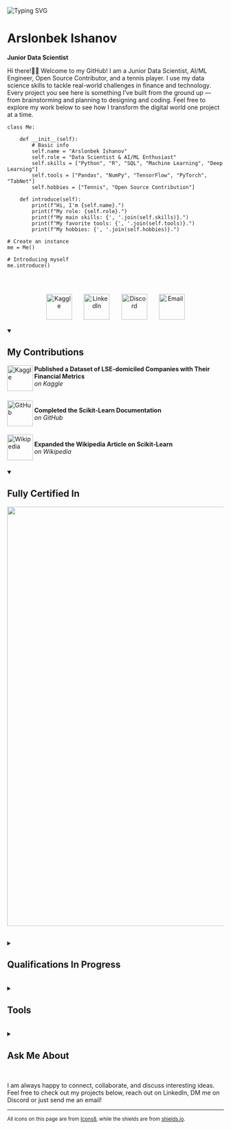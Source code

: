 ![Typing SVG](https://readme-typing-svg.herokuapp.com?lines=Hello+World%2C+I'm+Arslan!;I+am+a+First-Class+Data+Scientist+and+a+AI%2FML+Engineer!&center=true&width=800&height=120&color=F7AB0A&font=Fira+Code)


<h1>Arslonbek Ishanov</h1> <!-- Should I keep my full name or "Arslan Ishanov" or "Arslan"? --->

**Junior Data Scientist**

Hi there!👋🏼 Welcome to my GitHub! I am a Junior Data Scientist, AI/ML Engineer, Open Source Contributor, and a tennis player. I use my data science skills to tackle real-world challenges in finance and technology. Every project you see here is something I’ve built from the ground up — from brainstorming and planning to designing and coding. Feel free to explore my work below to see how I transform the digital world one project at a time.

```text
class Me:
    
    def __init__(self):
        # Basic info
        self.name = "Arslonbek Ishanov"
        self.role = "Data Scientist & AI/ML Enthusiast"
        self.skills = ["Python", "R", "SQL", "Machine Learning", "Deep Learning"]
        self.tools = ["Pandas", "NumPy", "TensorFlow", "PyTorch", "TabNet"]
        self.hobbies = ["Tennis", "Open Source Contribution"]

    def introduce(self):
        print(f"Hi, I'm {self.name}.")
        print(f"My role: {self.role}.")
        print(f"My main skills: {', '.join(self.skills)}.")
        print(f"My favorite tools: {', '.join(self.tools)}.")
        print(f"My hobbies: {', '.join(self.hobbies)}.")

# Create an instance
me = Me()

# Introducing myself
me.introduce()


```


<!--- I apply my Data Science skills to real-life problems in Finance and Technology. All projects here are built from the ground up, from planning and designing to solving real-life problems with code. --->

<br clear="left"/>
<!-- Social icons section -->
<p align="center">
  <a href="https://www.kaggle.com/arslonbekishanov"><img width="60px" height="60px" alt="Kaggle" title="View my Kaggle Profile" src="https://github.com/user-attachments/assets/ad310da5-faf4-41f9-b181-f6a4427e3143"/></a>
  &#8287;&#8287;&#8287;&#8287;&#8287;
  <a href="https://www.linkedin.com/in/arslonbek-ishanov/"><img width="60px" height="60px" alt="LinkedIn" title="View my LinkedIn" src="https://github.com/user-attachments/assets/21bbd330-375c-40f4-8b89-21816b970726"/></a>
  &#8287;&#8287;&#8287;&#8287;&#8287;
  <a href="https://discord.gg/pztXdqF8" alt="Discord"><img width="60px" height="60px" alt="Discord" title="DM me on Discord" src="https://github.com/user-attachments/assets/2737e823-dffa-43c8-83c1-d86dd9b2c0fd"/></a>
  &#8287;&#8287;&#8287;&#8287;&#8287; 
  <a href="mailto:arslonbek.ishanov.work@gmail.com"><img width="60px" height="60px" alt="Email" title="Send me an email" src="https://github.com/user-attachments/assets/305ed9a9-0f54-48e0-b3d6-c7478b3e0b05"/></a>
</p>


<details open>
  
  <summary><h2>My Contributions</h2></summary>

  <a href="https://www.kaggle.com/datasets/arslonbekishanov/companies-listed-on-london-stock-exchange/data">
  <img align="left" width="60px" height="60px" alt="Kaggle" src="https://github.com/user-attachments/assets/ad310da5-faf4-41f9-b181-f6a4427e3143"/>
  </a>

  **Published a Dataset of LSE-domiciled Companies with Their Financial Metrics**  
  *on Kaggle*

  <br clear="left"/>
  
  <a href="https://github.com/scikit-learn/scikit-learn/issues/30907">
  <img align="left" width="60px" height="60px" alt="GitHub" src="https://github.com/user-attachments/assets/d5b51b48-abc1-4e6b-ac0a-fa0ec1042c34"/>
  </a>

  **Completed the Scikit-Learn Documentation**  
  *on GitHub*

  <br clear="left"/>

  <a href="https://en.wikipedia.org/wiki/Talk:Scikit-learn">
  <img align="left" width="60px" height="60px" alt="Wikipedia" src="https://github.com/user-attachments/assets/b56e9830-221f-43f1-92a0-62f1ea08c89f"/>
  </a>

  **Expanded the Wikipedia Article on Scikit-Learn**  
  *on Wikipedia*

</details>

<br clear="left"/>



<details open>
  
  <summary><h2>Fully Certified In</h2></summary>
  
  <p align="center">
    <a href="https://coursera.org/share/e549ab24011be72466334b0c6bcb7c77"><img width="1262" height="976" alt="Google_Certificate" src="https://github.com/user-attachments/assets/5a37779c-06f9-44d7-a9a8-8c00ee950c72"/></a>
  </p>

</details>

<br clear="left"/>


<details>
  
  <summary><h2>Qualifications In Progress</h2></summary>

  <a href="https://www.coursera.org/professional-certificates/ai-engineer">
    <img align="left" width="60px" height="60px" alt="IBM AI/ML Engineer" src="https://github.com/user-attachments/assets/f3a5a9e4-07b6-437f-b7f9-2c0e7645b93f"/>
  </a>
  
  **IBM AI/ML Engineer Professional Certificate**  
  *via Coursera*
  
</details>

<!--- <img width="48" height="48" alt="icons8-ibm-48 (1)" src="https://github.com/user-attachments/assets/f3a5a9e4-07b6-437f-b7f9-2c0e7645b93f" /> --->
<br clear="left"/>


<details>
  <summary><h2>Tools</h2></summary>
  
  <h3>Programming and Markup Languages</h3>

  ![Python](https://img.shields.io/badge/Python-3776AB?style=for-the-badge&logo=python&logoColor=white)
  ![R](https://img.shields.io/badge/R-276DC3?style=for-the-badge&logo=r&logoColor=white)
  ![SQL](https://img.shields.io/badge/SQL-336791?style=for-the-badge&logo=postgresql&logoColor=white)
  ![Markdown](https://img.shields.io/badge/Markdown-000000?style=for-the-badge&logo=markdown&logoColor=white)
  ![HTML5](https://img.shields.io/badge/HTML5-E34F26?style=for-the-badge&logo=html5&logoColor=white)
  ![CSS3](https://img.shields.io/badge/CSS3-1572B6?style=for-the-badge&logo=css3&logoColor=white)
  ![LaTeX](https://img.shields.io/badge/LaTeX-008080?style=for-the-badge&logo=latex&logoColor=white)

  <h3>Frameworks and Libraries</h3>
  
  ![NumPy](https://img.shields.io/badge/NumPy-013243?style=for-the-badge&logo=numpy&logoColor=white)
  ![Pandas](https://img.shields.io/badge/Pandas-150458?style=for-the-badge&logo=pandas&logoColor=white)
  ![SciPy](https://img.shields.io/badge/SciPy-8CAAE6?style=for-the-badge&logo=scipy&logoColor=white)
  ![Matplotlib](https://img.shields.io/badge/Matplotlib-11557C?style=for-the-badge&logo=matplotlib&logoColor=white)
  ![Seaborn](https://img.shields.io/badge/Seaborn-4EABE6?style=for-the-badge&logo=python&logoColor=white)
  ![Plotly](https://img.shields.io/badge/Plotly-3F4F75?style=for-the-badge&logo=plotly&logoColor=white)
  ![Scikit--Learn](https://img.shields.io/badge/Scikit--Learn-F7931E?style=for-the-badge&logo=scikitlearn&logoColor=white)
  ![XGBoost](https://img.shields.io/badge/XGBoost-015C8B?style=for-the-badge)
  ![LightGBM](https://img.shields.io/badge/LightGBM-31C854?style=for-the-badge)
  ![TensorFlow](https://img.shields.io/badge/TensorFlow-FF6F00?style=for-the-badge&logo=tensorflow&logoColor=white)
  ![Keras](https://img.shields.io/badge/Keras-D00000?style=for-the-badge&logo=keras&logoColor=white)
  ![PyTorch](https://img.shields.io/badge/PyTorch-EE4C2C?style=for-the-badge&logo=pytorch&logoColor=white)
  ![TabNet](https://img.shields.io/badge/TabNet-EE4C2C?style=for-the-badge&logo=pytorch&logoColor=white)
  ![Optuna](https://img.shields.io/badge/Optuna-0094F5?style=for-the-badge&logo=python&logoColor=white)
  ![RAPIDS.ai](https://img.shields.io/badge/RAPIDS.ai-76B900?style=for-the-badge&logo=nvidia&logoColor=white)
  ![yfinance](https://img.shields.io/badge/yfinance-6001D2?style=for-the-badge&logo=yahoo&logoColor=white)
  ![Requests](https://img.shields.io/badge/requests-000000?style=for-the-badge&logo=python&logoColor=white)
  ![BeautifulSoup4](https://img.shields.io/badge/beautifulsoup4-3C7C3A?style=for-the-badge&logo=python&logoColor=white)

  <h3>Databases & Cloud</h3>
  
  ![MySQL](https://img.shields.io/badge/MySQL-4479a1?style=for-the-badge&logo=mysql&logoColor=white)
  ![PostgreSQL](https://img.shields.io/badge/PostgreSQL-336791?style=for-the-badge&logo=postgresql&logoColor=white)
  ![Oracle](https://img.shields.io/badge/Oracle-F80000?style=for-the-badge&logo=oracle&logoColor=white)
  ![Azure](https://img.shields.io/badge/Azure-6A0DAD?style=for-the-badge&logo=microsoftazure&logoColor=white)
  ![Google Cloud](https://img.shields.io/badge/Google%20Cloud-4285F4?style=for-the-badge&logo=googlecloud&logoColor=white)
  ![BigQuery](https://img.shields.io/badge/BigQuery-4285F4?style=for-the-badge&logo=googlebigquery&logoColor=white)


  <h3>Software</h3>

  ![MS PowerPoint](https://img.shields.io/badge/MS%20PowerPoint-B7472A?style=for-the-badge&logo=microsoftpowerpoint&logoColor=white)
  ![MS Teams](https://img.shields.io/badge/MS%20Teams-6264A7?style=for-the-badge&logo=microsoftteams&logoColor=white)
  ![Power BI](https://img.shields.io/badge/Power%20BI-F2C811?style=for-the-badge&logo=powerbi&logoColor=black)
  ![PyCharm](https://img.shields.io/badge/PyCharm-000000?style=for-the-badge&logo=pycharm&logoColor=white)
  ![Anaconda](https://img.shields.io/badge/Anaconda-44A833?style=for-the-badge&logo=anaconda&logoColor=white)
  ![Jupyter Notebook](https://img.shields.io/badge/Jupyter-F37626?style=for-the-badge&logo=jupyter&logoColor=white)
  ![VS Code](https://img.shields.io/badge/VS%20Code-007ACC?style=for-the-badge&logo=visualstudiocode&logoColor=white)
  ![Discord](https://img.shields.io/badge/Discord-5865F2?style=for-the-badge&logo=discord&logoColor=white)
  ![Kaggle](https://img.shields.io/badge/Kaggle-20BEFF?style=for-the-badge&logo=kaggle&logoColor=white)
  ![Overleaf](https://img.shields.io/badge/Overleaf-47A141?style=for-the-badge&logo=overleaf&logoColor=white)
  ![GitHub Desktop](https://img.shields.io/badge/GitHub%20Desktop-8034A9?style=for-the-badge&logo=github&logoColor=white)
  
</details>

<br clear="left"/>

<details>
  <summary><h2>Ask Me About</h2></summary>

  - Python, Pandas, NumPy, SciPy  
  - Machine Learning (Random Forest, XGBoost, TabNet)  
  - Deep Learning & Neural Networks  
  - Data Analysis & Visualisation  
  - Stock Market Analysis & Financial Modelling  
  - SQL, Databases, BigQuery  
  - Data Scraping & APIs (yfinance, BeautifulSoup, Requests)
  - Collaborations
  - Anything else you think is interesting!

</details>

<br clear="left"/>



<p>
  I am always happy to connect, collaborate, and discuss interesting ideas. Feel free to check out my projects below, reach out on LinkedIn, DM me on Discord or just send me an email!
</p>

---

<p>
  <sub>All icons on this page are from <a href="https://icons.docs.icons8.com/" target="_blank">Icons8</a>, while the shields are from <a href="https://shields.io/" target="_blank">shields.io</a>.</sub>
</p>



<!--- Add the detail and summary tags for each section except the first one --->
